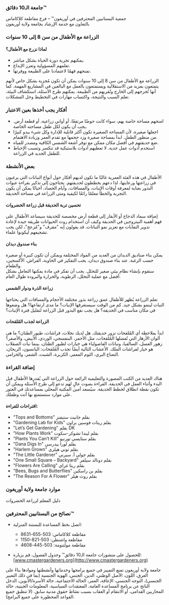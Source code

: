 ### جامعة الـ10 دقائق™  
جمعية البستانيين المحترفين في أوريغون™ – فرع مقاطعة كلاكاماس  
بالتعاون مع خدمة الإرشاد بجامعة ولاية أوريغون  

### الزراعة مع الأطفال من سن 8 إلى 10 سنوات  

#### لماذا نزرع مع الأطفال؟  
- يمكنهم تجربة دورة الحياة بشكل مباشر.  
- تعلمهم المسؤولية وتعزز الإبداع.  
- تمنحهم فهمًا لاعتمادنا على الطبيعة ووفرتها.  

الزراعة مع الأطفال من سن 8 إلى 10 سنوات يمكن أن تكون مُجزية بشكل خاص لأنهم يتمتعون بمزيد من الاستقلالية ويستمتعون بالعمل مع البالغين في المشاريع المهمة. كما أنها تُخرجهم إلى الخارج وتُقربهم من الطبيعة. يمكنهم طرح الأسئلة، استكشاف البيئة، تعلم السبب والنتيجة، واكتساب مهارات في التخطيط وحل المشكلات.  

### أفكار يجب أخذها بعين الاعتبار  
- امنحهم مساحة خاصة بهم، سواء كانت حوضًا مرتفعًا، أو أواني زراعية، أو قطعة أرض. يجب أن يكون لكل طفل مساحته الخاصة.  
- اجعلها صغيرة، لأن المساحة الصغيرة تكون أكثر قابلية للإدارة وكل شيء يبدو كبيرًا من منظور الطفل. ابدأ بمساحة صغيرة وزد حجمها مع تقدم العمر وزيادة الاهتمام.  
- ضع حديقتهم في أفضل مكان ممكن مع توفر أشعة الشمس الكافية ومصدر للمياه.  
- استخدم أدوات عمل جدية. لا تعطيهم أدوات بلاستيكية قد تنكسر وتسبب الإحباط للطفل الجديد في الزراعة.  

### بعض الأنشطة  
الأطفال في هذه الفئة العمرية غالبًا ما تكون لديهم أفكار حول أنواع النباتات التي يرغبون في زراعتها ورعايتها، لذا دعهم يخططون لحديقتهم. يحتاجون إلى تذكير بقراءة عبوات البذور بعناية لمعرفة أوقات الإنبات، والمسافات، وأيام الحصاد. أحيانًا يمكن أن يكون التجربة والخطأ معلمًا رائعًا لكيفية ومتى الزراعة في مساحة الحديقة.  

#### تحسين تربة الحديقة قبل زراعة الخضروات  
إضافة سماد الدجاج أو الأبقار إلى قطعة أرض مخصصة للحديقة سيساعد الأطفال على فهم أهمية النيتروجين في الحديقة وكيف أن استخدام روث الحيوانات طريقة جيدة لإعادة تدوير النفايات مع تعزيز نمو النباتات. قد يقولون إنه "مقرف" و"مُزعج"، لكن يجب تشجيعهم ليكونوا علماء.  

#### بناء صندوق ديدان  
يمكن بناء صناديق الديدان من العديد من المواد المختلفة ويمكن أن تكون كبيرة أو صغيرة حسب الرغبة. عند بناء صندوق ديدان، يجب التفكير في الحاوية، الفراش، الأكسجين، والطعام.  
ستقوم بإنشاء نظام بيئي صغير للتحلل. يجب أن تفكر في مادة يمكنها التعامل بشكل أفضل مع عملية التحلل، الرطوبة، والحرارة والبرودة طوال العام.  

#### زراعة الذرة ودوار الشمس  
تعلم الزراعة يُظهر للأطفال عمق زراعة بذور مختلفة الأحجام والمسافات التي يحتاجها النبات لينمو بشكل جيد. كم من الوقت سيستغرقها الإنبات؟ ما مدى ارتفاعها؟ هل وضعوها في مكان مناسب في الحديقة؟ هل يجب نقع البذور قبل الزراعة لتقليل فترة الإنبات؟  

#### الزراعة لجذب المُلقحات  
ابدأ بملاحظة أي المُلقحات تزور حديقتك. هل لديك نحلات، فراشات، طيور الطنان؟ ما هي ألوان الأزهار التي تُفضلها المُلقحات، مثل الأحمر، البنفسجي، الوردي، الأبيض، والأصفر؟  
زهور العسل، السالفيا، ونباتات الفاصولياء هي خيارات لطيور الطنان، بينما نبات الصقلاب هو خيار لفراشات الملك. الأعشاب التالية أيضًا تجذب المُلقحات: اليانسون، الريحان، النعناع البري، الثوم المعمر، الكزبرة، الشبت، الشمر، والخزامى.  

### إضافة القراءة  
هناك العديد من الكتب المصورة والتعليمية الرائعة حول الزراعة التي يُقدرها الأطفال قبل البدء وأثناء العمل في الحديقة. القراءة بصوت عالٍ لهم تدعو إلى طرح الأسئلة ويمكن أن تكون نقطة انطلاق لخطط الحديقة. سيُسعد أمين المكتبة المحلي بمساعدتك في العثور على موارد ستستمتع بها أنت وطفلك.  

#### اقتراحات للقراءة:  
- "Tops and Bottoms" بقلم جانيت ستيفنز  
- "Gardening Lab for Kids" بقلم رينات فوسين براون  
- "Let’s Get Gardening" بقلم DK  
- "How Plants Work" بقلم ليندا تشوكر-سكوت  
- "Plants You Can’t Kill" بقلم ستايسي تورنيو  
- "Dana Digs In" بقلم لورا بيدرسن  
- "Harlem Grown" بقلم توني هيلري  
- "The Little Gardener" بقلم جولي أ. سيرني  
- "One Small Square – Backyard" بقلم دونالد سيلفر  
- "Flowers Are Calling" بقلم ريتا غراي  
- "Bees, Bugs and Butterflies" بقلم بن راسكين  
- "The Reason For A Flower" بقلم روث هيلر  

### موارد جامعة ولاية أوريغون  
دليل المعلم لزراعة الخضروات  

### نصائح من البستانيين المحترفين™  
- اتصل بخط المساعدة للبستنة المنزلية:  
  - مقاطعة كلاكاماس: 503-655-8631  
  - مقاطعة واشنطن: 503-821-1150  
  - مقاطعة مولتنومة: 503-445-4608  

- للحصول على منشورات جامعة الـ10 دقائق™ وجدول الفصول، قم بزيارة:  
[www.cmastergardeners.org](http://www.cmastergardeners.org)  

جامعة ولاية أوريغون تمنع التمييز في جميع برامجها وخدماتها وأنشطتها وموادها بناءً على العرق، اللون، الأصل الوطني، الدين، الجنس، الهوية الجنسية (بما في ذلك التعبير الجنسي)، التوجه الجنسي، الإعاقة، العمر، الحالة الاجتماعية، حالة الأسرة/الأبوين، الدخل الناتج عن برنامج المساعدة العامة، المعتقدات السياسية، المعلومات الجينية، حالة المحاربين القدامى، أو الانتقام أو العقاب بسبب نشاط حقوق مدنية سابق. (لا تنطبق جميع القواعد المحظورة على جميع البرامج).